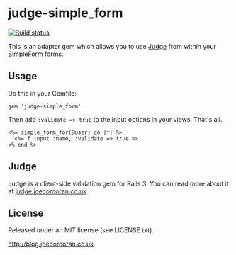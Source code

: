 # judge-simple_form

[![Build status](https://secure.travis-ci.org/joecorcoran/judge-simple_form.png?branch=master)](http://travis-ci.org/joecorcoran/judge-simple_form)

This is an adapter gem which allows you to use [Judge](http://judge.joecorcoran.co.uk) from within your [SimpleForm](http://github.com/plataformatec/simple_form) forms.

## Usage

Do this in your Gemfile:

    gem 'judge-simple_form'

Then add <code>:validate => true</code> to the input options in your views. That's all.

    <%= simple_form_for(@user) do |f| %>
      <%= f.input :name, :validate => true %>
    <% end %>

## Judge

Judge is a client-side validation gem for Rails 3. You can read more about it at [judge.joecorcoran.co.uk](http://judge.joecorcoran.co.uk).

## License

Released under an MIT license (see LICENSE.txt).

http://blog.joecorcoran.co.uk